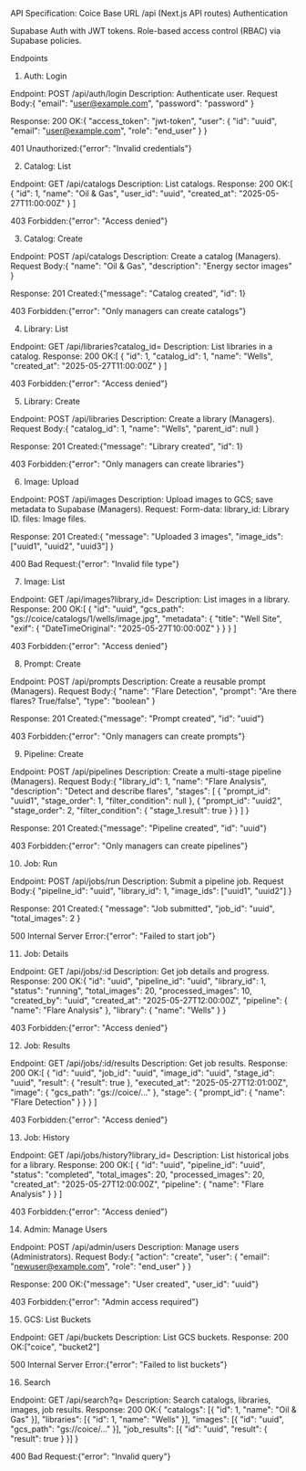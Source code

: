 API Specification: Coice
Base URL
/api (Next.js API routes)
Authentication

Supabase Auth with JWT tokens.
Role-based access control (RBAC) via Supabase policies.

Endpoints
1. Auth: Login

Endpoint: POST /api/auth/login
Description: Authenticate user.
Request Body:{
  "email": "user@example.com",
  "password": "password"
}


Response:
200 OK:{
  "access_token": "jwt-token",
  "user": { "id": "uuid", "email": "user@example.com", "role": "end_user" }
}


401 Unauthorized:{"error": "Invalid credentials"}





2. Catalog: List

Endpoint: GET /api/catalogs
Description: List catalogs.
Response:
200 OK:[
  { "id": 1, "name": "Oil & Gas", "user_id": "uuid", "created_at": "2025-05-27T11:00:00Z" }
]


403 Forbidden:{"error": "Access denied"}





3. Catalog: Create

Endpoint: POST /api/catalogs
Description: Create a catalog (Managers).
Request Body:{
  "name": "Oil & Gas",
  "description": "Energy sector images"
}


Response:
201 Created:{"message": "Catalog created", "id": 1}


403 Forbidden:{"error": "Only managers can create catalogs"}





4. Library: List

Endpoint: GET /api/libraries?catalog_id=<id>
Description: List libraries in a catalog.
Response:
200 OK:[
  { "id": 1, "catalog_id": 1, "name": "Wells", "created_at": "2025-05-27T11:00:00Z" }
]


403 Forbidden:{"error": "Access denied"}





5. Library: Create

Endpoint: POST /api/libraries
Description: Create a library (Managers).
Request Body:{
  "catalog_id": 1,
  "name": "Wells",
  "parent_id": null
}


Response:
201 Created:{"message": "Library created", "id": 1}


403 Forbidden:{"error": "Only managers can create libraries"}





6. Image: Upload

Endpoint: POST /api/images
Description: Upload images to GCS; save metadata to Supabase (Managers).
Request: Form-data:
library_id: Library ID.
files: Image files.


Response:
201 Created:{
  "message": "Uploaded 3 images",
  "image_ids": ["uuid1", "uuid2", "uuid3"]
}


400 Bad Request:{"error": "Invalid file type"}





7. Image: List

Endpoint: GET /api/images?library_id=<id>
Description: List images in a library.
Response:
200 OK:[
  {
    "id": "uuid",
    "gcs_path": "gs://coice/catalogs/1/wells/image.jpg",
    "metadata": { "title": "Well Site", "exif": { "DateTimeOriginal": "2025-05-27T10:00:00Z" } }
  }
]


403 Forbidden:{"error": "Access denied"}





8. Prompt: Create

Endpoint: POST /api/prompts
Description: Create a reusable prompt (Managers).
Request Body:{
  "name": "Flare Detection",
  "prompt": "Are there flares? True/false",
  "type": "boolean"
}


Response:
201 Created:{"message": "Prompt created", "id": "uuid"}


403 Forbidden:{"error": "Only managers can create prompts"}





9. Pipeline: Create

Endpoint: POST /api/pipelines
Description: Create a multi-stage pipeline (Managers).
Request Body:{
  "library_id": 1,
  "name": "Flare Analysis",
  "description": "Detect and describe flares",
  "stages": [
    { "prompt_id": "uuid1", "stage_order": 1, "filter_condition": null },
    { "prompt_id": "uuid2", "stage_order": 2, "filter_condition": { "stage_1.result": true } }
  ]
}


Response:
201 Created:{"message": "Pipeline created", "id": "uuid"}


403 Forbidden:{"error": "Only managers can create pipelines"}





10. Job: Run

Endpoint: POST /api/jobs/run
Description: Submit a pipeline job.
Request Body:{
  "pipeline_id": "uuid",
  "library_id": 1,
  "image_ids": ["uuid1", "uuid2"]
}


Response:
201 Created:{
  "message": "Job submitted",
  "job_id": "uuid",
  "total_images": 2
}


500 Internal Server Error:{"error": "Failed to start job"}





11. Job: Details

Endpoint: GET /api/jobs/:id
Description: Get job details and progress.
Response:
200 OK:{
  "id": "uuid",
  "pipeline_id": "uuid",
  "library_id": 1,
  "status": "running",
  "total_images": 20,
  "processed_images": 10,
  "created_by": "uuid",
  "created_at": "2025-05-27T12:00:00Z",
  "pipeline": { "name": "Flare Analysis" },
  "library": { "name": "Wells" }
}


403 Forbidden:{"error": "Access denied"}





12. Job: Results

Endpoint: GET /api/jobs/:id/results
Description: Get job results.
Response:
200 OK:[
  {
    "id": "uuid",
    "job_id": "uuid",
    "image_id": "uuid",
    "stage_id": "uuid",
    "result": { "result": true },
    "executed_at": "2025-05-27T12:01:00Z",
    "image": { "gcs_path": "gs://coice/..." },
    "stage": { "prompt_id": { "name": "Flare Detection" } }
  }
]


403 Forbidden:{"error": "Access denied"}





13. Job: History

Endpoint: GET /api/jobs/history?library_id=<id>
Description: List historical jobs for a library.
Response:
200 OK:[
  {
    "id": "uuid",
    "pipeline_id": "uuid",
    "status": "completed",
    "total_images": 20,
    "processed_images": 20,
    "created_at": "2025-05-27T12:00:00Z",
    "pipeline": { "name": "Flare Analysis" }
  }
]


403 Forbidden:{"error": "Access denied"}





14. Admin: Manage Users

Endpoint: POST /api/admin/users
Description: Manage users (Administrators).
Request Body:{
  "action": "create",
  "user": { "email": "newuser@example.com", "role": "end_user" }
}


Response:
200 OK:{"message": "User created", "user_id": "uuid"}


403 Forbidden:{"error": "Admin access required"}





15. GCS: List Buckets

Endpoint: GET /api/buckets
Description: List GCS buckets.
Response:
200 OK:["coice", "bucket2"]


500 Internal Server Error:{"error": "Failed to list buckets"}





16. Search

Endpoint: GET /api/search?q=<query>
Description: Search catalogs, libraries, images, job results.
Response:
200 OK:{
  "catalogs": [{ "id": 1, "name": "Oil & Gas" }],
  "libraries": [{ "id": 1, "name": "Wells" }],
  "images": [{ "id": "uuid", "gcs_path": "gs://coice/..." }],
  "job_results": [{ "id": "uuid", "result": { "result": true } }]
}


400 Bad Request:{"error": "Invalid query"}





